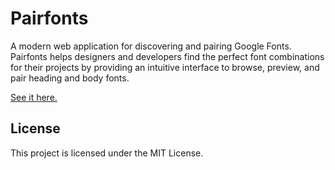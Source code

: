 # Pairfonts

A modern web application for discovering and pairing Google Fonts. Pairfonts helps designers and developers find the perfect font combinations for their projects by providing an intuitive interface to browse, preview, and pair heading and body fonts.

[See it here.](https://pairfonts.surge.sh)

## License

This project is licensed under the MIT License.
